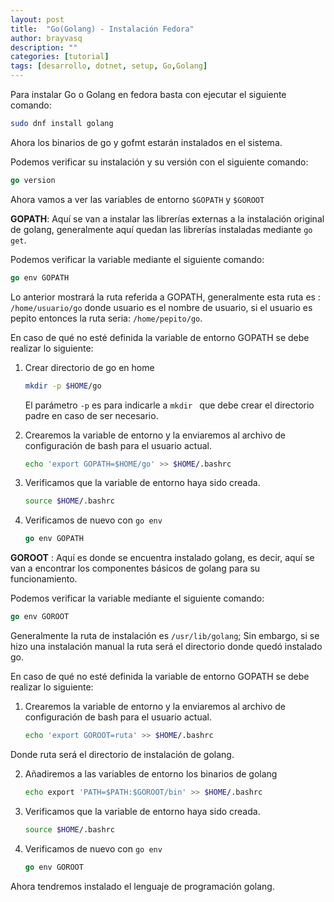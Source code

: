 ```yaml
---
layout: post
title:  "Go(Golang) - Instalación Fedora"
author: brayvasq
description: ""
categories: [tutorial]
tags: [desarrollo, dotnet, setup, Go,Golang]
---
```


Para instalar Go o Golang en fedora basta con ejecutar el siguiente comando:

```bash
sudo dnf install golang
```

Ahora los binarios de go y gofmt estarán instalados en el sistema.

Podemos verificar su instalación y su versión con el siguiente comando:

```go
go version
```

Ahora vamos a ver las variables de entorno `$GOPATH` y `$GOROOT`

**GOPATH**: Aquí se van a instalar las librerías externas a la instalación original de golang, generalmente aquí quedan las librerías instaladas mediante `go get`.

Podemos verificar la variable mediante el siguiente comando:

```go
go env GOPATH
```

Lo anterior mostrará la ruta referida a GOPATH, generalmente esta ruta es : `/home/usuario/go` donde usuario es el nombre de usuario, si el usuario es pepito entonces la ruta seria: `/home/pepito/go`.

En caso de qué no esté definida la variable de entorno GOPATH se debe realizar lo siguiente:

1. Crear directorio de go en home

   ```bash
   mkdir -p $HOME/go
   ```

   El parámetro `-p` es para indicarle a `mkdir ` que debe crear el directorio padre en caso de ser necesario.

2. Crearemos la variable de entorno y la enviaremos al archivo de configuración de bash para el usuario actual.

   ```bash
   echo 'export GOPATH=$HOME/go' >> $HOME/.bashrc
   ```

3. Verificamos que la variable de entorno haya sido creada.

   ```bash
   source $HOME/.bashrc
   ```

4. Verificamos de nuevo con `go env`

   ```go
   go env GOPATH
   ```

**GOROOT** : Aquí es donde se encuentra instalado golang, es decir, aquí se van a encontrar los componentes básicos de golang para su funcionamiento.

Podemos verificar la variable mediante el siguiente comando:

```go
go env GOROOT
```

Generalmente la ruta de instalación es `/usr/lib/golang`; Sin embargo, si se hizo una instalación manual la ruta será el directorio donde quedó instalado go.

En caso de qué no esté definida la variable de entorno GOPATH se debe realizar lo siguiente:

1. Crearemos la variable de entorno y la enviaremos al archivo de configuración de bash para el usuario actual.

   ```bash
   echo 'export GOROOT=ruta' >> $HOME/.bashrc
   ```

Donde ruta será el directorio de instalación de golang.

2. Añadiremos a las variables de entorno los binarios de golang

   ```bash
   echo export 'PATH=$PATH:$GOROOT/bin' >> $HOME/.bashrc
   ```

3. Verificamos que la variable de entorno haya sido creada.

   ```bash
   source $HOME/.bashrc
   ```

4. Verificamos de nuevo con `go env`

   ```go
   go env GOROOT
   ```

Ahora tendremos instalado el lenguaje de programación golang.
